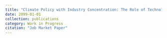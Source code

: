 ```yaml
---
title: "Climate Policy with Industry Concentration: The Role of Technology Adoption"
date: 2099-01-01
collection: publications
category: Work in Progress
citation: "Job Market Paper"
---
```

